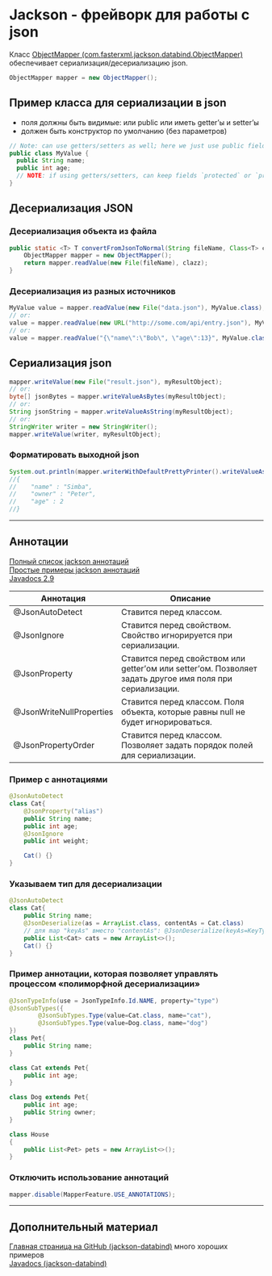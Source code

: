 # Jackson - фрейворк для работы с json
Класс [ObjectMapper (com.fasterxml.jackson.databind.ObjectMapper)][2] обеспечивает сериализация/десериализацию json.
```java
ObjectMapper mapper = new ObjectMapper();
```

## Пример класса для сериализации в json
- поля должны быть видимые: или public или иметь getter’ы и setter’ы
- должен быть конструктор по умолчанию (без параметров)
```java
// Note: can use getters/setters as well; here we just use public fields directly:
public class MyValue {
  public String name;
  public int age;
  // NOTE: if using getters/setters, can keep fields `protected` or `private`
}
```

## Десериализация JSON

### Десериализация объекта из файла
```java
public static <T> T convertFromJsonToNormal(String fileName, Class<T> clazz) throws IOException {
    ObjectMapper mapper = new ObjectMapper();
    return mapper.readValue(new File(fileName), clazz);
}
```

### Десериализация из разных источников
```java
MyValue value = mapper.readValue(new File("data.json"), MyValue.class);
// or:
value = mapper.readValue(new URL("http://some.com/api/entry.json"), MyValue.class);
// or:
value = mapper.readValue("{\"name\":\"Bob\", \"age\":13}", MyValue.class);
```

## Сериализация json
```java
mapper.writeValue(new File("result.json"), myResultObject);
// or:
byte[] jsonBytes = mapper.writeValueAsBytes(myResultObject);
// or:
String jsonString = mapper.writeValueAsString(myResultObject);
// or:
StringWriter writer = new StringWriter();
mapper.writeValue(writer, myResultObject);
```

### Форматировать выходной json
```java
System.out.println(mapper.writerWithDefaultPrettyPrinter().writeValueAsString(raceBike));
//{
//    "name" : "Simba",
//    "owner" : "Peter",
//    "age" : 2
//}
```

---

## Аннотации

[Полный список jackson аннотаций][4]\
[Простые примеры jackson аннотаций][5]\
[Javadocs 2.9][6]


Аннотация | Описание
--- | ---
@JsonAutoDetect | Ставится перед классом. | Помечает класс как готовый к сериализациив JSON.
@JsonIgnore | Ставится перед свойством. Свойство игнорируется при сериализации.
@JsonProperty | Ставится перед свойством или getter’ом или setter’ом. Позволяет задать другое имя поля при сериализации.
@JsonWriteNullProperties | Ставится перед классом. Поля объекта, которые равны null не будет игнорироваться.
@JsonPropertyOrder | Ставится перед классом. Позволяет задать порядок полей для сериализации.

### Пример с аннотациями 
```java
@JsonAutoDetect
class Cat{
    @JsonProperty("alias")
    public String name;
    public int age;
    @JsonIgnore
    public int weight;

    Cat() {}
}
```

### Указываем тип для десериализации 
```java
@JsonAutoDetect
class Cat{
    public String name;
    @JsonDeserialize(as = ArrayList.class, contentAs = Cat.class)
    // для map "keyAs" вместо "contentAs": @JsonDeserialize(keyAs=KeyTypeImpl.class)
    public List<Cat> cats = new ArrayList<>();
    Cat() {}
}
```

### Пример аннотации, которая позволяет управлять процессом «полиморфной десериализации»
```java
@JsonTypeInfo(use = JsonTypeInfo.Id.NAME, property="type")
@JsonSubTypes({
        @JsonSubTypes.Type(value=Cat.class, name="cat"),
        @JsonSubTypes.Type(value=Dog.class, name="dog")
})
class Pet{
    public String name;
}

class Cat extends Pet{
    public int age;
}

class Dog extends Pet{
    public int age;
    public String owner;
}

class House
{
    public List<Pet> pets = new ArrayList<>();
}
```

### Отключить использование аннотаций
```java
mapper.disable(MapperFeature.USE_ANNOTATIONS);
```
---

## Дополнительный материал
[Главная страница на GitHub (jackson-databind)][3] много хороших примеров\
[Javadocs (jackson-databind)][1]


[1]: https://github.com/FasterXML/jackson-databind/wiki
[2]: http://fasterxml.github.io/jackson-databind/javadoc/2.9/com/fasterxml/jackson/databind/ObjectMapper.html
[3]: https://github.com/FasterXML/jackson-databind
[4]: https://github.com/FasterXML/jackson-annotations/wiki/Jackson-Annotations
[5]: https://github.com/FasterXML/jackson-annotations
[6]: http://fasterxml.github.io/jackson-annotations/javadoc/2.9
